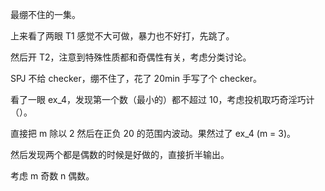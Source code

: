 最绷不住的一集。

上来看了两眼 T1 感觉不大可做，暴力也不好打，先跳了。

然后开 T2，注意到特殊性质都和奇偶性有关，考虑分类讨论。

SPJ 不给 checker，绷不住了，花了 20min 手写了个 checker。

看了一眼 ex_4，发现第一个数（最小的）都不超过 10，考虑投机取巧奇淫巧计（）。

直接把 m 除以 2 然后在正负 20 的范围内波动。果然过了 ex_4 (m = 3)。

然后发现两个都是偶数的时候是好做的，直接折半输出。

考虑 m 奇数 n 偶数。